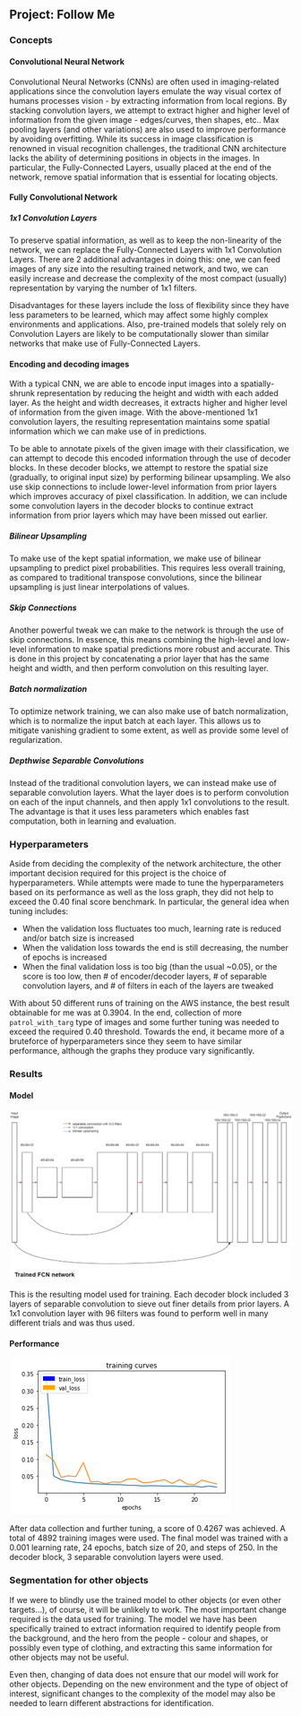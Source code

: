 ## Project: Follow Me

[image1]: ./images/fcn_arch.png
[image2]: ./images/graph.png

### Concepts
#### Convolutional Neural Network
Convolutional Neural Networks (CNNs) are often used in imaging-related applications since the convolution layers emulate the way visual cortex of humans processes vision - by extracting information from local regions. By stacking convolution layers, we attempt to extract higher and higher level of information from the given image - edges/curves, then shapes, etc.. Max pooling layers (and other variations) are also used to improve performance by avoiding overfitting. While its success in image classification is renowned in visual recognition challenges, the traditional CNN architecture lacks the ability of determining positions in objects in the images. In particular, the Fully-Connected Layers, usually placed at the end of the network, remove spatial information that is essential for locating objects.

#### Fully Convolutional Network

##### 1x1 Convolution Layers
To preserve spatial information, as well as to keep the non-linearity of the network, we can replace the Fully-Connected Layers with 1x1 Convolution Layers. There are 2 additional advantages in doing this: one, we can feed images of any size into the resulting trained network, and two, we can easily increase and decrease the complexity of the most compact (usually) representation by varying the number of 1x1 filters.

Disadvantages for these layers include the loss of flexibility since they have less parameters to be learned, which may affect some highly complex environments and applications. Also, pre-trained models that solely rely on Convolution Layers are likely to be computationally slower than similar networks that make use of Fully-Connected Layers.

#### Encoding and decoding images
With a typical CNN, we are able to encode input images into a spatially-shrunk representation by reducing the height and width with each added layer. As the height and width decreases, it extracts higher and higher level of information from the given image. With the above-mentioned 1x1 convolution layers, the resulting representation maintains some spatial information which we can make use of in predictions.

To be able to annotate pixels of the given image with their classification, we can attempt to decode this encoded information through the use of decoder blocks. In these decoder blocks, we attempt to restore the spatial size (gradually, to original input size) by performing bilinear upsampling. We also use skip connections to include lower-level information from prior layers which improves accuracy of pixel classification. In addition, we can include some convolution layers in the decoder blocks to continue extract information from prior layers which may have been missed out earlier.

##### Bilinear Upsampling
To make use of the kept spatial information, we make use of bilinear upsampling to predict pixel probabilities. This requires less overall training, as compared to traditional transpose convolutions, since the bilinear upsampling is just linear interpolations of values.

##### Skip Connections
Another powerful tweak we can make to the network is through the use of skip connections. In essence, this means combining the high-level and low-level information to make spatial predictions more robust and accurate. This is done in this project by concatenating a prior layer that has the same height and width, and then perform convolution on this resulting layer.

##### Batch normalization
To optimize network training, we can also make use of batch normalization, which is to normalize the input batch at each layer. This allows us to mitigate vanishing gradient to some extent, as well as provide some level of regularization.

##### Depthwise Separable Convolutions
Instead of the traditional convolution layers, we can instead make use of separable convolution layers. What the layer does is to perform convolution on each of the input channels, and then apply 1x1 convolutions to the result. The advantage is that it uses less parameters which enables fast computation, both in learning and evaluation.

### Hyperparameters
Aside from deciding the complexity of the network architecture, the other important decision required for this project is the choice of hyperparameters. While attempts were made to tune the hyperparameters based on its performance as well as the loss graph, they did not help to exceed the 0.40 final score benchmark. In particular, the general idea when tuning includes:
- When the validation loss fluctuates too much, learning rate is reduced and/or batch size is increased
- When the validation loss towards the end is still decreasing, the number of epochs is increased
- When the final validation loss is too big (than the usual ~0.05), or the score is too low, then # of encoder/decoder layers, # of separable convolution layers, and # of filters in each of the layers are tweaked

With about 50 different runs of training on the AWS instance, the best result obtainable for me was at 0.3904. In the end, collection of more `patrol_with_targ` type of images and some further tuning was needed to exceed the required 0.40 threshold. Towards the end, it became more of a bruteforce of hyperparameters since they seem to have similar performance, although the graphs they produce vary significantly.

### Results
#### Model
![FCN Architecture][image1]

This is the resulting model used for training. Each decoder block included 3 layers of separable convolution to sieve out finer details from prior layers. A 1x1 convolution layer with 96 filters was found to perform well in many different trials and was thus used.

#### Performance
![Training Loss Graph][image2]

After data collection and further tuning, a score of 0.4267 was achieved.
A total of 4892 training images were used. The final model was trained with a 0.001 learning rate, 24 epochs, batch size of 20, and steps of 250. In the decoder block, 3 separable convolution layers were used.

### Segmentation for other objects
If we were to blindly use the trained model to other objects (or even other targets...), of course, it will be unlikely to work. The most important change required is the data used for training. The model we have has been specifically trained to extract information required to identify people from the background, and the hero from the people - colour and shapes, or possibly even type of clothing, and extracting this same information for other objects may not be useful.

Even then, changing of data does not ensure that our model will work for other objects. Depending on the new environment and the type of object of interest, significant changes to the complexity of the model may also be needed to learn different abstractions for identification.